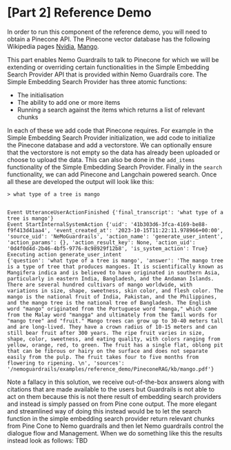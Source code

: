 # [Part 2] Reference Demo

In order to run this component of the reference demo, you will need to obtain a Pinecone API. The Pinecone vector database has the following Wikipedia pages [Nvidia](), [Mango]().

This part enables Nemo Guardrails to talk to Pinecone for which we will be extending or overriding certain functionalities in the Simple Embedding Search Provider API that is provided within Nemo Guardrails core. The Simple Embedding Search Provider has three atomic functions: 
- The initialisation 
- The ability to add one or more items 
- Running a search against the items which returns a list of relevant chunks

In each of these we add code that Pinecone requires. For example in the Simple Embedding Search Provider initialization, we add code to initialize the Pinecone database and add a vectorstore. We can optionally ensure that the vectorstore is not empty so the data has already been uploaded or choose to upload the data. This can also be done in the `add_items` functionality of the Simple Embedding Search Provider. Finally in the `search` functionality, we can add Pinecone and Langchain powered search. Once all these are developed the output will look like this: 

```
> what type of a tree is mango


Event UtteranceUserActionFinished {'final_transcript': 'what type of a tree is mango'}
Event StartInternalSystemAction {'uid': '41b303d6-3fca-4169-be88-f9f413d41aa4', 'event_created_at': '2023-10-15T11:22:11.978966+00:00', 'source_uid': 'NeMoGuardrails', 'action_name': 'generate_user_intent', 'action_params': {}, 'action_result_key': None, 'action_uid': '0d4f0d4d-2b46-4bf5-9776-8c98929f12b8', 'is_system_action': True}
Executing action generate_user_intent
{'question': 'what type of a tree is mango', 'answer': 'The mango tree is a type of tree that produces mangoes. It is scientifically known as Mangifera indica and is believed to have originated in southern Asia, particularly in eastern India, Bangladesh, and the Andaman Islands. There are several hundred cultivars of mango worldwide, with variations in size, shape, sweetness, skin color, and flesh color. The mango is the national fruit of India, Pakistan, and the Philippines, and the mango tree is the national tree of Bangladesh. The English word "mango" originated from the Portuguese word "manga," which came from the Malay word "mangga" and ultimately from the Tamil words for "mango tree" and "fruit." Mango trees can grow up to 30-40 meters tall and are long-lived. They have a crown radius of 10-15 meters and can still bear fruit after 300 years. The ripe fruit varies in size, shape, color, sweetness, and eating quality, with colors ranging from yellow, orange, red, to green. The fruit has a single flat, oblong pit that can be fibrous or hairy on the surface and does not separate easily from the pulp. The fruit takes four to five months from flowering to ripening. \n', 'sources': '/nemoguardrails/examples/reference_demo/PineconeRAG/kb/mango.pdf'}

```

Note a fallacy in this solution, we receive out-of-the-box answers along with citations that are made available to the users but Guardrails is not able to act on them because this is not there result of embedding search providers and instead is simply passed on from Pine cone output. The more elegant and streamlined way of doing this instead would be to let the search function in the simple embedding search provider return relevant chunks from Pine Cone to Nemo guardrails and then let Nemo guardrails control the dialogue flow and Management. When we do something like this the results instead look as follows: 
TBD
